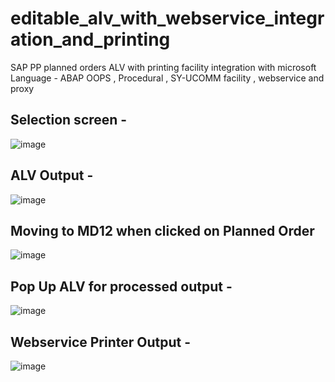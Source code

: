 # editable_alv_with_webservice_integration_and_printing

SAP PP planned orders ALV with printing facility integration with microsoft 
Language - ABAP 
OOPS , Procedural , SY-UCOMM facility , webservice and proxy 

## Selection screen - 

![image](https://github.com/harrycodeswhileworldsleeps/editable_alv_with_webservice_integration_and_printing/assets/94862735/9d6b9df8-4fb5-457e-8331-0603c309a0ff)

## ALV Output - 

![image](https://github.com/harrycodeswhileworldsleeps/editable_alv_with_webservice_integration_and_printing/assets/94862735/19c12b66-dde6-4ed3-a7e8-465cb491ed51)

## Moving to MD12 when clicked on Planned Order 

![image](https://github.com/harrycodeswhileworldsleeps/editable_alv_with_webservice_integration_and_printing/assets/94862735/95d47a92-a40a-4f4e-afab-722f0fd13c5e)


## Pop Up ALV for processed output - 

![image](https://github.com/harrycodeswhileworldsleeps/editable_alv_with_webservice_integration_and_printing/assets/94862735/bf7353d5-d924-476f-8901-80431ad2944f)

## Webservice Printer Output - 

![image](https://github.com/harrycodeswhileworldsleeps/editable_alv_with_webservice_integration_and_printing/assets/94862735/0a9a7fe6-1672-482c-9bb0-a9b0adcd6299)






